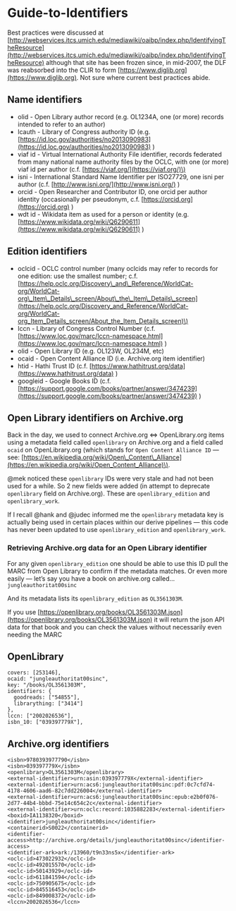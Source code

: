 # Guide-to-Identifiers

Best practices were discussed at [http://webservices.itcs.umich.edu/mediawiki/oaibp/index.php/IdentifyingTheResource](http://webservices.itcs.umich.edu/mediawiki/oaibp/index.php/IdentifyingTheResource) although that site has been frozen since, in mid-2007, the DLF was reabsorbed into the CLIR to form [https://www.diglib.org](https://www.diglib.org). Not sure where current best practices abide.

## Name identifiers

* olid - Open Library author record \(e.g. OL1234A, one \(or more\) records intended to refer to an author\)
* lcauth - Library of Congress authority ID \(e.g. [https://id.loc.gov/authorities/no2013090983](https://id.loc.gov/authorities/no2013090983) \)
* viaf id - Virtual International Authority File identifier, records federated from many national name authority files by the OCLC, with one \(or more\) viaf id per author \(c.f. [https://viaf.org/](https://viaf.org/)\)
* isni - International Standard Name Identifier per ISO27729, one isni per author \(c.f. [http://www.isni.org/](http://www.isni.org/) \)
* orcid - Open Researcher and Contributor ID, one orcid per author identity \(occasionally per pseudonym, c.f. [https://orcid.org](https://orcid.org) \) 
* wdt id - Wikidata item as used for a person or identity \(e.g. [https://www.wikidata.org/wiki/Q6290611](https://www.wikidata.org/wiki/Q6290611) \)

## Edition identifiers

* oclcid - OCLC control number \(many oclcids may refer to records for one edition: use the smallest number; c.f. [https://help.oclc.org/Discovery\_and\_Reference/WorldCat-org/WorldCat-org\_Item\_Details\_screen/About\_the\_Item\_Details\_screen](https://help.oclc.org/Discovery_and_Reference/WorldCat-org/WorldCat-org_Item_Details_screen/About_the_Item_Details_screen)\) 
* lccn - Library of Congress Control Number \(c.f. [https://www.loc.gov/marc/lccn-namespace.html](https://www.loc.gov/marc/lccn-namespace.html) \)
* olid - Open Library ID \(e.g. OL123W, OL234M, etc\)
* ocaid - Open Content Alliance ID \(i.e. Archive.org item identifier\)
* htid - Hathi Trust ID \(c.f. [https://www.hathitrust.org/data](https://www.hathitrust.org/data) \)
* googleid - Google Books ID \(c.f. [https://support.google.com/books/partner/answer/3474239](https://support.google.com/books/partner/answer/3474239) \)

## Open Library identifiers on Archive.org

Back in the day, we used to connect Archive.org &lt;=&gt; OpenLibrary.org items using a metadata field called `openlibrary` on Archive.org and a field called `ocaid` on OpenLibrary.org \(which stands for `Open Content Alliance ID` — see: [https://en.wikipedia.org/wiki/Open\_Content\_Alliance](https://en.wikipedia.org/wiki/Open_Content_Alliance)\).

@mek noticed these `openlibrary` IDs were very stale and had not been used for a while. So 2 new fields were added \(in attempt to deprecate `openlibrary` field on Archive.org\). These are `openlibrary_edition` and `openlibrary_work`.

If I recall @hank and @judec informed me the `openlibrary` metadata key is actually being used in certain places within our derive pipelines — this code has never been updated to use `openlibrary_edition` and `openlibrary_work`.

### Retrieving Archive.org data for an Open Library identifier

For any given `openlibrary_edition` one should be able to use this ID pull the MARC from Open Library to confirm if the metadata matches. Or even more easily — let’s say you have a book on archive.org called… `jungleauthoritat00sinc`

And its metadata lists its `openlibrary_edition` as `OL3561303M`.

If you use [https://openlibrary.org/books/OL3561303M.json](https://openlibrary.org/books/OL3561303M.json) it will return the json API data for that book and you can check the values without necessarily even needing the MARC

## OpenLibrary

```text
covers: [253146],
ocaid: "jungleauthoritat00sinc",
key: "/books/OL3561303M",
identifiers: {
  goodreads: ["54855"],
  librarything: ["3414"]
},
lccn: ["2002026536"],
isbn_10: ["039397779X"],
```

## Archive.org identifiers

```text
<isbn>9780393977790</isbn>
<isbn>039397779X</isbn>
<openlibrary>OL3561303M</openlibrary>
<external-identifier>urn:asin:039397779X</external-identifier>
<external-identifier>urn:acs6:jungleauthoritat00sinc:pdf:0c7cfd74-4178-4606-aad6-82c7dd226004</external-identifier>
<external-identifier>urn:acs6:jungleauthoritat00sinc:epub:e2b0f076-2d77-44b4-bbbd-75e14c654c2c</external-identifier>
<external-identifier>urn:oclc:record:1035882283</external-identifier>
<boxid>IA1138320</boxid>
<identifier>jungleauthoritat00sinc</identifier>
<containerid>S0022</containerid>
<identifier-access>http://archive.org/details/jungleauthoritat00sinc</identifier-access>
<identifier-ark>ark:/13960/t9n33ns5x</identifier-ark>
<oclc-id>473022932</oclc-id>
<oclc-id>492015570</oclc-id>
<oclc-id>50143929</oclc-id>
<oclc-id>611841594</oclc-id>
<oclc-id>750905675</oclc-id>
<oclc-id>845516453</oclc-id>
<oclc-id>849008372</oclc-id>
<lccn>2002026536</lccn>
```

